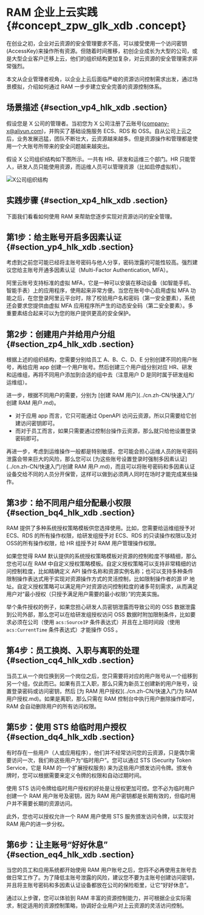 # RAM 企业上云实践 {#concept_zpw_glk_xdb .concept}

在创业之初，企业对云资源的安全管理要求不高，可以接受使用一个访问密钥\(AccessKey\)来操作所有资源。但随着时间推移，初创企业成长为大型的公司，或是大型企业客户迁移上云，他们的组织结构更加复杂，对云资源的安全管理需求非常强烈。

本文从企业管理者视角，以企业上云后面临严峻的资源访问控制需求出发，通过场景模拟，介绍如何通过 RAM 一步步建立安全完善的资源控制体系。

## 场景描述 {#section_vp4_hlk_xdb .section}

假设您是 X 公司的管理者。当初您为 X 公司注册了云账号\(company-x@aliyun.com\)，并购买了基础设施服务 ECS、RDS 和 OSS。自从公司上云之后，业务发展迅猛，团队不断壮大，云资源越来越多。但是资源操作和管理都是使用一个大账号所带来的安全问题越来越突出。

假设 X 公司组织结构如下图所示。一共有 HR、研发和运维三个部门。HR 只能管人，研发人员只能使用资源，而运维人员可以管理资源（比如启停虚拟机）。

![](http://static-aliyun-doc.oss-cn-hangzhou.aliyuncs.com/assets/img/12374/3660_zh-CN.jpg "X公司组织结构")

## 实践步骤 {#section_xp4_hlk_xdb .section}

下面我们看看如何使用 RAM 来帮助您逐步实现对资源访问的安全管理。

## 第1步：给主账号开启多因素认证 {#section_yp4_hlk_xdb .section}

考虑到之前您可能已经将主账号密码与他人分享，密码泄露的可能性较高。强烈建议您给主账号开通多因素认证（Multi-Factor Authentication, MFA）。

阿里云账号支持标准的虚拟 MFA，它是一种可以安装在移动设备（如智能手机、智能手表）上的应用程序，使用起来非常方便。当您在账号中心启用虚拟 MFA 功能之后，在您登录阿里云平台时，除了校验用户名和密码（第一安全要素），系统还会要求您提供由虚拟 MFA 应用程序所产生的动态安全码（第二安全要素）。多重要素结合起来可以为您的账户提供更高的安全保护。

## 第2步：创建用户并给用户分组 {#section_zp4_hlk_xdb .section}

根据上述的组织结构，您需要分别给员工 A、B、C、D、E 分别创建不同的用户账号，再给应用 app 创建一个用户账号。然后创建三个用户组分别对应 HR、研发和运维组，再将不同用户添加到合适的组中去（注意用户 D 是同时属于研发组和运维组）。

进一步，根据不同用户的需要，分别为 [创建 RAM 用户](../cn.zh-CN/快速入门/创建 RAM 用户.md)。

-   对于应用 app 而言，它只可能通过 OpenAPI 访问云资源，所以只需要给它创建访问密钥即可。
-   而对于员工而言，如果只需要通过控制台操作云资源，那么就只给他设置登录密码即可。

再进一步，考虑到运维操作一般都是特别敏感，您可能会担心运维人员的账号密码泄露会带来巨大的风险，那么您可以 [为这些账号设置登录时强制多因素认证](../cn.zh-CN/快速入门/创建 RAM 用户.md)，而且可以将账号密码和多因素认证设备交给不同的人员分开保管，这样可以做到必须两人同时在场时才能完成某些操作。

## 第3步：给不同用户组分配最小权限 {#section_bq4_hlk_xdb .section}

RAM 提供了多种系统授权策略模板供您选择使用。比如，您需要给运维组授予对 ECS、RDS 的所有操作权限，给研发组授予对 ECS、RDS 的只读操作权限以及对 OSS的所有操作权限，给 HR 组授予对 RAM 用户管理操作权限。

如果您觉得 RAM 默认提供的系统授权策略模板对资源的控制粒度不够精细，那么您也可以在 RAM 中自定义授权策略模板。自定义授权策略可以支持非常精细的访问控制粒度，比如精确定义 API 操作名称和资源实例名称；也可以支持多种条件限制操作表达式用于实现对资源操作方式的灵活控制，比如限制操作者的源 IP 地址。自定义授权策略可以满足用户对资源访问控制粒度的诸多苛刻需求，从而满足用户对“最小授权（只授予满足用户需要的最小权限）”的完美实施。

举个条件授权的例子，如果您担心研发人员密钥泄露而导致公司的 OSS 数据泄露到公司外部，那么您可以在给研发组授权访问 OSS 数据时附加限制条件，比如要求必须在公司（使用 `acs:SourceIP` 条件表达式）并且在上班时间段（使用`acs:CurrentTime` 条件表达式）才能操作 OSS 。

## 第4步：员工换岗、入职与离职的处理 {#section_cq4_hlk_xdb .section}

当员工从一个岗位换到另一个岗位之后，您只需要将对应的用户账号从一个组移到另一个组，仅此而已。如果有员工入职，那么只需为新员工创建新的用户账号，设置登录密码或访问密钥，然后 [为 RAM 用户授权](../cn.zh-CN/快速入门/为 RAM 用户授权.md)。如果是离职，那么只需在 RAM 控制台中执行用户删除操作即可，RAM 会自动删除用户的所有访问权限。

## 第5步：使用 STS 给临时用户授权 {#section_dq4_hlk_xdb .section}

有时存在一些用户（人或应用程序），他们并不经常访问您的云资源，只是偶尔需要访问一次，我们称这些用户为“临时用户”。您可以通过 STS \(Security Token Service，它是 RAM 的一个扩展授权服务\) 来为这些用户颁发访问令牌。颁发令牌时，您可以根据需要来定义令牌的权限和自动过期时间。

使用 STS 访问令牌给临时用户授权的好处是让授权更加可控。您不必为临时用户创建一个 RAM 用户账号及密钥，因为 RAM 用户密钥都是长期有效的，但临时用户并不需要长期的资源访问。

此外，您也可以授权允许一个 RAM 用户使用 STS 服务颁发访问令牌，以实现对 RAM 用户的进一步分权。

## 第6步：让主账号“好好休息” {#section_eq4_hlk_xdb .section}

当您的员工和应用系统都开始使用 RAM 用户账号之后，您将不必再使用主账号去做日常工作了。为了降低主账号泄露的风险，建议您不要为主账号创建访问密钥，并且将主账号密码和多因素认证设备都放在公司的保险柜里，让它“好好休息”。

通过以上步骤，您可以体验到 RAM 丰富的资源控制能力，并可根据企业实际需求，制定适用的资源控制策略，协调好企业用户对上云资源的灵活访问控制。

